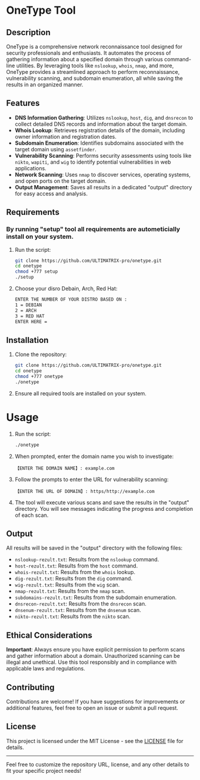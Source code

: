 # OneType Tool

## Description

OneType is a comprehensive network reconnaissance tool designed for security professionals and enthusiasts. It automates the process of gathering information about a specified domain through various command-line utilities. By leveraging tools like `nslookup`, `whois`, `nmap`, and more, OneType provides a streamlined approach to perform reconnaissance, vulnerability scanning, and subdomain enumeration, all while saving the results in an organized manner.

## Features

- **DNS Information Gathering**: Utilizes `nslookup`, `host`, `dig`, and `dnsrecon` to collect detailed DNS records and information about the target domain.
- **Whois Lookup**: Retrieves registration details of the domain, including owner information and registration dates.
- **Subdomain Enumeration**: Identifies subdomains associated with the target domain using `assetfinder`.
- **Vulnerability Scanning**: Performs security assessments using tools like `nikto`, `wapiti`, and `wig` to identify potential vulnerabilities in web applications.
- **Network Scanning**: Uses `nmap` to discover services, operating systems, and open ports on the target domain.
- **Output Management**: Saves all results in a dedicated "output" directory for easy access and analysis.

## Requirements

### By running "setup" tool all requirements are autometicially install on your system.

1. Run the script:
   ```bash
   git clone https://github.com/ULTIMATRIX-pro/onetype.git
   cd onetype
   chmod +777 setup
   ./setup
   ```
2. Choose your disro Debain, Arch, Red Hat:
   ```bash
   ENTER THE NUMBER OF YOUR DISTRO BASED ON :
   1 = DEBIAN
   2 = ARCH
   3 = RED HAT
   ENTER HERE =
   ```

## Installation

1. Clone the repository:
   ```bash
   git clone https://github.com/ULTIMATRIX-pro/onetype.git
   cd onetype
   chmod +777 onetype
   ./onetype
   ```

2. Ensure all required tools are installed on your system.

# Usage

1. Run the script:
   ```bash
   ./onetype
   ```

2. When prompted, enter the domain name you wish to investigate:
   ```
   【ENTER THE DOMAIN NAME】: example.com
   ```

3. Follow the prompts to enter the URL for vulnerability scanning:
   ```
   【ENTER THE URL OF DOMAIN】: https/http://example.com
   ```

4. The tool will execute various scans and save the results in the "output" directory. You will see messages indicating the progress and completion of each scan.

## Output

All results will be saved in the "output" directory with the following files:

- `nslookup-rezult.txt`: Results from the `nslookup` command.
- `host-rezult.txt`: Results from the `host` command.
- `whois-rezult.txt`: Results from the `whois` lookup.
- `dig-rezult.txt`: Results from the `dig` command.
- `wig-rezult.txt`: Results from the `wig` scan.
- `nmap-rezult.txt`: Results from the `nmap` scan.
- `subdomains-rezult.txt`: Results from the subdomain enumeration.
- `dnsrecon-rezult.txt`: Results from the `dnsrecon` scan.
- `dnsenum-rezult.txt`: Results from the `dnsenum` scan.
- `nikto-rezult.txt`: Results from the `nikto` scan.

## Ethical Considerations

**Important**: Always ensure you have explicit permission to perform scans and gather information about a domain. Unauthorized scanning can be illegal and unethical. Use this tool responsibly and in compliance with applicable laws and regulations.

## Contributing

Contributions are welcome! If you have suggestions for improvements or additional features, feel free to open an issue or submit a pull request.

## License

This project is licensed under the MIT License - see the [LICENSE](LICENSE) file for details.

---

Feel free to customize the repository URL, license, and any other details to fit your specific project needs!
